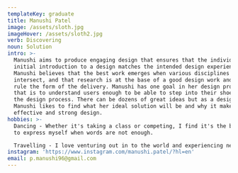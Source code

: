 ```yaml
---
templateKey: graduate
title: Manushi Patel
image: /assets/sloth.jpg
imageHover: /assets/sloth2.jpg
verb: Discovering
noun: Solution
intro: >-
  Manushi aims to produce engaging design that ensures that the individual’s
  initial introduction to a design matches the intended design experience.
  Manushi believes that the best work emerges when various disciplines
  intersect, and that research is at the base of a good design work and should
  rule the form of the delivery. Manushi has one goal in her design process and
  that is to understand users enough to be able to step into their shoes during
  the design process. There can be dozens of great ideas but as a designer,
  Manushi likes to find what her ideal solution will be and why it makes for an
  effective and strong design. 
hobbies: >-
  Dancing - Whether it's taking a class or competing, I find it's the best way
  to express myself when words are not enough.

  Travelling - I love venturing out in to the world and experiencing new things.
instagram: 'https://www.instagram.com/manushi.patel/?hl=en'
email: p.manushi96@gmail.com
---
```


